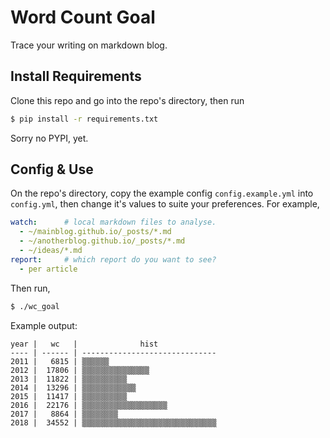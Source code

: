 Word Count Goal
===============

Trace your writing on markdown blog.


Install Requirements
--------------------

Clone this repo and go into the repo's directory, then run

``` bash
$ pip install -r requirements.txt
```

Sorry no PYPI, yet.


Config & Use
------------

On the repo's directory, copy the example config `config.example.yml` into `config.yml`, then change it's values to suite your preferences. For example,

``` yaml
watch:      # local markdown files to analyse.
  - ~/mainblog.github.io/_posts/*.md
  - ~/anotherblog.github.io/_posts/*.md
  - ~/ideas/*.md
report:     # which report do you want to see?
  - per article
```

Then run,

``` bash
$ ./wc_goal
```

Example output:

```
year |   wc   |              hist             
---- | ------ | ------------------------------
2011 |   6815 | ▒▒▒▒▒▒
2012 |  17806 | ▒▒▒▒▒▒▒▒▒▒▒▒▒▒▒
2013 |  11822 | ▒▒▒▒▒▒▒▒▒▒
2014 |  13296 | ▒▒▒▒▒▒▒▒▒▒▒▒
2015 |  11417 | ▒▒▒▒▒▒▒▒▒▒
2016 |  22176 | ▒▒▒▒▒▒▒▒▒▒▒▒▒▒▒▒▒▒▒
2017 |   8864 | ▒▒▒▒▒▒▒▒
2018 |  34552 | ▒▒▒▒▒▒▒▒▒▒▒▒▒▒▒▒▒▒▒▒▒▒▒▒▒▒▒▒▒▒
```
